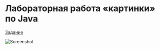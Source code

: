 # Лабораторная работа «картинки» по Java
[Задание](task.md)

![Screenshot](https://i.imgur.com/d6mt8Jq.png)
